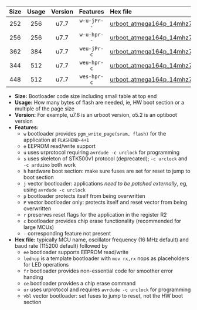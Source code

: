 |Size|Usage|Version|Features|Hex file|
|:-:|:-:|:-:|:-:|:--|
|252|256|u7.7|`w-u-jPr--`|[urboot_atmega164p_14mhz7456_230400bps_lednop_ur_vbl.hex](https://raw.githubusercontent.com/stefanrueger/urboot.hex/main/mcus/atmega164p/fcpu_14mhz7456/230400_bps/urboot_atmega164p_14mhz7456_230400bps_lednop_ur_vbl.hex)|
|256|256|u7.7|`w-u-hpr--`|[urboot_atmega164p_14mhz7456_230400bps_lednop_fr_ur.hex](https://raw.githubusercontent.com/stefanrueger/urboot.hex/main/mcus/atmega164p/fcpu_14mhz7456/230400_bps/urboot_atmega164p_14mhz7456_230400bps_lednop_fr_ur.hex)|
|362|384|u7.7|`weu-jPr-c`|[urboot_atmega164p_14mhz7456_230400bps_ee_lednop_fr_ce_ur_vbl.hex](https://raw.githubusercontent.com/stefanrueger/urboot.hex/main/mcus/atmega164p/fcpu_14mhz7456/230400_bps/urboot_atmega164p_14mhz7456_230400bps_ee_lednop_fr_ce_ur_vbl.hex)|
|344|512|u7.7|`weu-hpr-c`|[urboot_atmega164p_14mhz7456_230400bps_ee_lednop_fr_ce_ur.hex](https://raw.githubusercontent.com/stefanrueger/urboot.hex/main/mcus/atmega164p/fcpu_14mhz7456/230400_bps/urboot_atmega164p_14mhz7456_230400bps_ee_lednop_fr_ce_ur.hex)|
|448|512|u7.7|`wes-hpr-c`|[urboot_atmega164p_14mhz7456_230400bps_ee_lednop_fr_ce.hex](https://raw.githubusercontent.com/stefanrueger/urboot.hex/main/mcus/atmega164p/fcpu_14mhz7456/230400_bps/urboot_atmega164p_14mhz7456_230400bps_ee_lednop_fr_ce.hex)|

- **Size:** Bootloader code size including small table at top end
- **Usage:** How many bytes of flash are needed, ie, HW boot section or a multiple of the page size
- **Version:** For example, u7.6 is an urboot version, o5.2 is an optiboot version
- **Features:**
  + `w` bootloader provides `pgm_write_page(sram, flash)` for the application at `FLASHEND-4+1`
  + `e` EEPROM read/write support
  + `u` uses urprotocol requiring `avrdude -c urclock` for programming
  + `s` uses skeleton of STK500v1 protocol (deprecated); `-c urclock` and `-c arduino` both work
  + `h` hardware boot section: make sure fuses are set for reset to jump to boot section
  + `j` vector bootloader: applications *need to be patched externally*, eg, using `avrdude -c urclock`
  + `p` bootloader protects itself from being overwritten
  + `P` vector bootloader only: protects itself and reset vector from being overwritten
  + `r` preserves reset flags for the application in the register R2
  + `c` bootloader provides chip erase functionality (recommended for large MCUs)
  + `-` corresponding feature not present
- **Hex file:** typically MCU name, oscillator frequency (16 MHz default) and baud rate (115200 default) followed by
  + `ee` bootloader supports EEPROM read/write
  + `lednop` is a template bootloader with `mov rx,rx` nops as placeholders for LED operations
  + `fr` bootloader provides non-essential code for smoother error handing
  + `ce` bootloader provides a chip erase command
  + `ur` uses urprotocol and requires `avrdude -c urclock` for programming
  + `vbl` vector bootloader: set fuses to jump to reset, not the HW boot section
